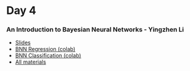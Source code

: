 # Day 4

### An Introduction to Bayesian Neural Networks - Yingzhen Li

- [Slides](https://github.com/probabilisticai/probai-2023/blob/main/day_4/1_yingzhenli/ProbAI2023_vi_bnn_tutorial.pdf)
- [BNN Regression (colab)](https://colab.research.google.com/drive/169X8Fim5URsvrd6SMg8S299JntZC4naz?usp=sharing)
- [BNN Classification (colab)](https://colab.research.google.com/drive/1qNly3UUQZn8CCiWFttLbtes0mFu9G_dZ?usp=sharing)
- [All materials](https://www.github.com/probabilisticai/probai-2023/blob/main/day_4/1_yingzhenli/)

